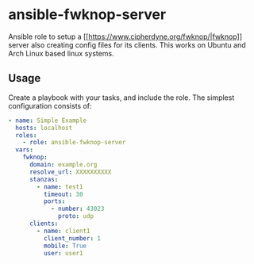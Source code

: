 # ansible-fwknop-server

Ansible role to setup a [[https://www.cipherdyne.org/fwknop/|fwknop]] server also creating config files for its clients.  This works on Ubuntu and Arch Linux based linux systems.

## Usage

Create a playbook with your tasks, and include the role.
The simplest configuration consists of:

```yaml
- name: Simple Example
  hosts: localhost
  roles:
    - role: ansible-fwknop-server
  vars:
    fwknop:
      domain: example.org
      resolve_url: XXXXXXXXXX
      stanzas:
        - name: test1
          timeout: 30
          ports: 
            - number: 43023
              proto: udp
      clients:
        - name: client1
          client_number: 1
          mobile: True
          user: user1
```


